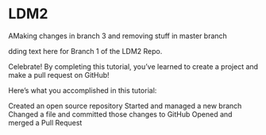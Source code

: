 # LDM2
AMaking changes in branch 3 and removing stuff in master branch

dding text here for Branch 1 of the LDM2 Repo.


Celebrate!
By completing this tutorial, you’ve learned to create a project and make a pull request on GitHub!

Here’s what you accomplished in this tutorial:

Created an open source repository
Started and managed a new branch
Changed a file and committed those changes to GitHub
Opened and merged a Pull Request



